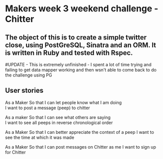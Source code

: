 # Makers week 3 weekend challenge - Chitter

## The object of this is to create a simple twitter close, using PostGreSQL, Sinatra and an ORM. It is written in Ruby and tested with Rspec.

#UPDATE - This is extremely unfinished - I spent a lot of time trying and failing to get data mapper working and then wsn't able to come back to do the challenge using PG

## User stories

As a Maker
So that I can let people know what I am doing  
I want to post a message (peep) to chitter

As a maker
So that I can see what others are saying  
I want to see all peeps in reverse chronological order

As a Maker
So that I can better appreciate the context of a peep
I want to see the time at which it was made

As a Maker
So that I can post messages on Chitter as me
I want to sign up for Chitter